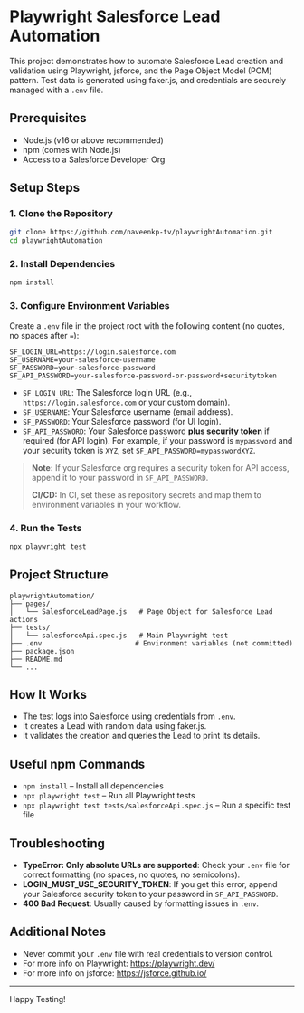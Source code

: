 # Playwright Salesforce Lead Automation

This project demonstrates how to automate Salesforce Lead creation and validation using Playwright, jsforce, and the Page Object Model (POM) pattern. Test data is generated using faker.js, and credentials are securely managed with a `.env` file.

## Prerequisites

- Node.js (v16 or above recommended)
- npm (comes with Node.js)
- Access to a Salesforce Developer Org

## Setup Steps

### 1. Clone the Repository
```bash
git clone https://github.com/naveenkp-tv/playwrightAutomation.git
cd playwrightAutomation
```

### 2. Install Dependencies
```bash
npm install
```

### 3. Configure Environment Variables
Create a `.env` file in the project root with the following content (no quotes, no spaces after `=`):

```
SF_LOGIN_URL=https://login.salesforce.com
SF_USERNAME=your-salesforce-username
SF_PASSWORD=your-salesforce-password
SF_API_PASSWORD=your-salesforce-password-or-password+securitytoken
```

- `SF_LOGIN_URL`: The Salesforce login URL (e.g., `https://login.salesforce.com` or your custom domain).
- `SF_USERNAME`: Your Salesforce username (email address).
- `SF_PASSWORD`: Your Salesforce password (for UI login).
- `SF_API_PASSWORD`: Your Salesforce password **plus security token** if required (for API login). For example, if your password is `mypassword` and your security token is `XYZ`, set `SF_API_PASSWORD=mypasswordXYZ`.

> **Note:** If your Salesforce org requires a security token for API access, append it to your password in `SF_API_PASSWORD`.
> 
> **CI/CD:** In CI, set these as repository secrets and map them to environment variables in your workflow.

### 4. Run the Tests
```bash
npx playwright test
```

## Project Structure
```
playwrightAutomation/
├── pages/
│   └── SalesforceLeadPage.js   # Page Object for Salesforce Lead actions
├── tests/
│   └── salesforceApi.spec.js   # Main Playwright test
├── .env                       # Environment variables (not committed)
├── package.json
├── README.md
└── ...
```

## How It Works
- The test logs into Salesforce using credentials from `.env`.
- It creates a Lead with random data using faker.js.
- It validates the creation and queries the Lead to print its details.

## Useful npm Commands
- `npm install` – Install all dependencies
- `npx playwright test` – Run all Playwright tests
- `npx playwright test tests/salesforceApi.spec.js` – Run a specific test file

## Troubleshooting
- **TypeError: Only absolute URLs are supported**: Check your `.env` file for correct formatting (no spaces, no quotes, no semicolons).
- **LOGIN_MUST_USE_SECURITY_TOKEN**: If you get this error, append your Salesforce security token to your password in `SF_API_PASSWORD`.
- **400 Bad Request**: Usually caused by formatting issues in `.env`.

## Additional Notes
- Never commit your `.env` file with real credentials to version control.
- For more info on Playwright: https://playwright.dev/
- For more info on jsforce: https://jsforce.github.io/

---

Happy Testing!
